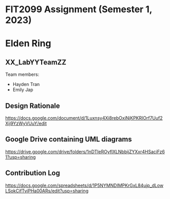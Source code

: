 # FIT2099 Assignment (Semester 1, 2023)
# Elden Ring

## XX_LabYYTeamZZ
Team members:
- Hayden Tran
- Emily Jap

## Design Rationale
https://docs.google.com/document/d/1Luxnsy4Xi8rebOxiNjKPKRIOrf7Uuf2Xij9YzWyVUuY/edit

## Google Drive containing UML diagrams
https://drive.google.com/drive/folders/1nDTIeROyflXLNbbijZYXxr4HSaciFz61?usp=sharing

## Contribution Log
https://docs.google.com/spreadsheets/d/1P5NYMNDIMPKrGxL84ujp_dLowLSokCifTviPHa00ARs/edit?usp=sharing
